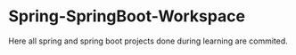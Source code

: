 # Spring-SpringBoot-Workspace

Here all spring and spring boot projects done during learning are commited.
